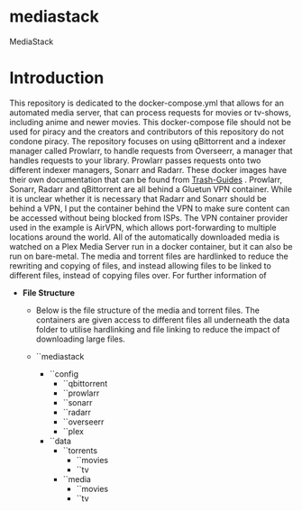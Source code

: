 # mediastack

MediaStack

# Introduction

This repository is dedicated to the docker-compose.yml that allows for an automated media server, that can process requests for movies or tv-shows, including anime and newer movies. This docker-compose file should not be used for piracy and the creators and contributors of this repository do not condone piracy. The repository focuses on using qBittorrent and a indexer manager called Prowlarr, to handle requests from Overseerr, a manager that handles requests to your library. Prowlarr passes requests onto two different indexer managers, Sonarr and Radarr. These docker images have their own documentation that can be found from [Trash-Guides](https://trash-guides.info/) . Prowlarr, Sonarr, Radarr and qBittorrent are all behind a Gluetun VPN container. While it is unclear whether it is necessary that Radarr and Sonarr should be behind a VPN, I put the container behind the VPN to make sure content can be accessed without being blocked from ISPs. The VPN container provider used in the example is AirVPN, which allows port-forwarding to multiple locations around the world. All of the automatically downloaded media is watched on a Plex Media Server run in a docker container, but it can also be run on bare-metal. The media and torrent files are hardlinked to reduce the rewriting and copying of files, and instead allowing files to be linked to different files, instead of copying files over. For further information of 

- **File Structure**
	
	- Below is the file structure of the media and torrent files. The containers are given access to different files all underneath the data folder to utilise hardlinking and file linking to reduce the impact of downloading large files.
	
	- ``mediastack
		- ``config
			- ``qbittorrent
			- ``prowlarr
			- ``sonarr
			- ``radarr
			- ``overseerr
			- ``plex
		- ``data
			- ``torrents
				- ``movies
				- ``tv
			- ``media
				- ``movies
				- ``tv

